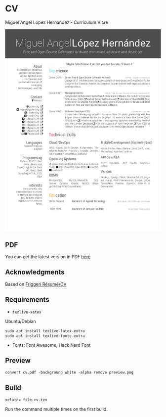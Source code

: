 # CV

Miguel Angel Lopez Hernandez - Curriculum Vitae

[![Preview](https://github.com/MiguelALH/cv/blob/master/preview.png)](https://github.com/MiguelALH/cv/blob/master/MiguelALH-cv-en.pdf)

## PDF

You can get the latest version in PDF [here](https://github.com/MiguelALH/cv/blob/master/MiguelALH-cv-en.pdf)

## Acknowledgments

Based on [Friggeri Résumé/CV](http://www.latextemplates.com/template/friggeri-resume-cv)

## Requirements

- `texlive-xetex`

Ubuntu/Debian

```shell
sudo apt install texlive-latex-extra
sudo apt install texlive-fonts-extra
```

- Fonts: Font Awesome, Hack Nerd Font

## Preview

```shell
convert cv.pdf -background white -alpha remove preview.png
```

## Build

`xelatex file-cv.tex`

Run the command multiple times on the first build.
